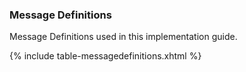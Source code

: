 ### Message Definitions

Message Definitions used in this implementation guide.

{% include table-messagedefinitions.xhtml %}